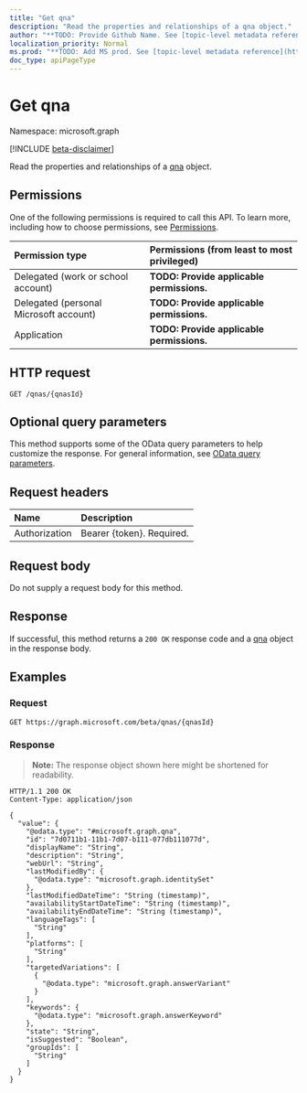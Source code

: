 ```yaml
---
title: "Get qna"
description: "Read the properties and relationships of a qna object."
author: "**TODO: Provide Github Name. See [topic-level metadata reference](https://msgo.azurewebsites.net/add/document/guidelines/metadata.html#topic-level-metadata)**"
localization_priority: Normal
ms.prod: "**TODO: Add MS prod. See [topic-level metadata reference](https://msgo.azurewebsites.net/add/document/guidelines/metadata.html#topic-level-metadata)**"
doc_type: apiPageType
---
```


# Get qna
Namespace: microsoft.graph

[!INCLUDE [beta-disclaimer](../../includes/beta-disclaimer.md)]

Read the properties and relationships of a [qna](../resources/qna.md) object.

## Permissions
One of the following permissions is required to call this API. To learn more, including how to choose permissions, see [Permissions](/graph/permissions-reference).

|Permission type|Permissions (from least to most privileged)|
|:---|:---|
|Delegated (work or school account)|**TODO: Provide applicable permissions.**|
|Delegated (personal Microsoft account)|**TODO: Provide applicable permissions.**|
|Application|**TODO: Provide applicable permissions.**|

## HTTP request

<!-- {
  "blockType": "ignored"
}
-->
``` http
GET /qnas/{qnasId}
```

## Optional query parameters
This method supports some of the OData query parameters to help customize the response. For general information, see [OData query parameters](/graph/query-parameters).

## Request headers
|Name|Description|
|:---|:---|
|Authorization|Bearer {token}. Required.|

## Request body
Do not supply a request body for this method.

## Response

If successful, this method returns a `200 OK` response code and a [qna](../resources/qna.md) object in the response body.

## Examples

### Request
<!-- {
  "blockType": "request",
  "name": "get_qna"
}
-->
``` http
GET https://graph.microsoft.com/beta/qnas/{qnasId}
```


### Response
>**Note:** The response object shown here might be shortened for readability.
<!-- {
  "blockType": "response",
  "truncated": true,
  "@odata.type": "microsoft.graph.qna"
}
-->
``` http
HTTP/1.1 200 OK
Content-Type: application/json

{
  "value": {
    "@odata.type": "#microsoft.graph.qna",
    "id": "7d0711b1-11b1-7d07-b111-077db111077d",
    "displayName": "String",
    "description": "String",
    "webUrl": "String",
    "lastModifiedBy": {
      "@odata.type": "microsoft.graph.identitySet"
    },
    "lastModifiedDateTime": "String (timestamp)",
    "availabilityStartDateTime": "String (timestamp)",
    "availabilityEndDateTime": "String (timestamp)",
    "languageTags": [
      "String"
    ],
    "platforms": [
      "String"
    ],
    "targetedVariations": [
      {
        "@odata.type": "microsoft.graph.answerVariant"
      }
    ],
    "keywords": {
      "@odata.type": "microsoft.graph.answerKeyword"
    },
    "state": "String",
    "isSuggested": "Boolean",
    "groupIds": [
      "String"
    ]
  }
}
```

